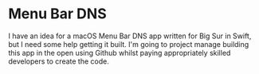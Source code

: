 # Menu Bar DNS

I have an idea for a macOS Menu Bar DNS app written for Big Sur in Swift, but I need some help getting it built. I'm going to project manage building this app in the open using Github whilst paying appropriately skilled developers to create the code.
